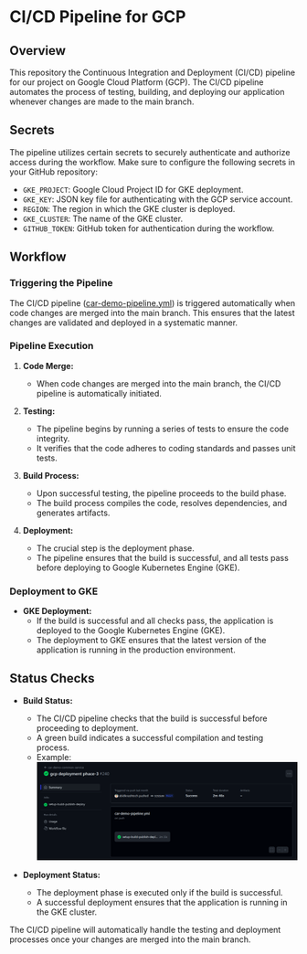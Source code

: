 # CI/CD Pipeline for GCP

## Overview

This repository the Continuous Integration and Deployment (CI/CD) pipeline for our project on Google Cloud Platform (GCP). The CI/CD pipeline automates the process of testing, building, and deploying our application whenever changes are made to the main branch.

## Secrets

The pipeline utilizes certain secrets to securely authenticate and authorize access during the workflow. Make sure to configure the following secrets in your GitHub repository:

- `GKE_PROJECT`: Google Cloud Project ID for GKE deployment.
- `GKE_KEY`: JSON key file for authenticating with the GCP service account.
- `REGION`: The region in which the GKE cluster is deployed.
- `GKE_CLUSTER`: The name of the GKE cluster.
- `GITHUB_TOKEN`: GitHub token for authentication during the workflow.

## Workflow

### Triggering the Pipeline

The CI/CD pipeline ([car-demo-pipeline.yml](.github/workflows/car-demo-pipeline.yml)) is triggered automatically when code changes are merged into the main branch. This ensures that the latest changes are validated and deployed in a systematic manner.

### Pipeline Execution

1. **Code Merge:**
    - When code changes are merged into the main branch, the CI/CD pipeline is automatically initiated.

2. **Testing:**
    - The pipeline begins by running a series of tests to ensure the code integrity.
    - It verifies that the code adheres to coding standards and passes unit tests.

3. **Build Process:**
    - Upon successful testing, the pipeline proceeds to the build phase.
    - The build process compiles the code, resolves dependencies, and generates artifacts.

4. **Deployment:**
    - The crucial step is the deployment phase.
    - The pipeline ensures that the build is successful, and all tests pass before deploying to Google Kubernetes Engine (GKE).

### Deployment to GKE

- **GKE Deployment:**
    - If the build is successful and all checks pass, the application is deployed to the Google Kubernetes Engine (GKE).
    - The deployment to GKE ensures that the latest version of the application is running in the production environment.

## Status Checks

- **Build Status:**
    - The CI/CD pipeline checks that the build is successful before proceeding to deployment.
    - A green build indicates a successful compilation and testing process. 
    - Example:
  ![](sample-build-status.png)

- **Deployment Status:**
    - The deployment phase is executed only if the build is successful.
    - A successful deployment ensures that the application is running in the GKE cluster.


The CI/CD pipeline will automatically handle the testing and deployment processes once your changes are merged into the main branch.


